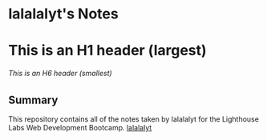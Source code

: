# lalalalyt's Notes
# This is an H1 header (largest)
###### This is an H6 header (smallest)
## Summary 

This repository contains all of the notes taken by lalalalyt for the Lighthouse Labs Web Development Bootcamp.
[lalalalyt](https://github.com/lalalalyt)
